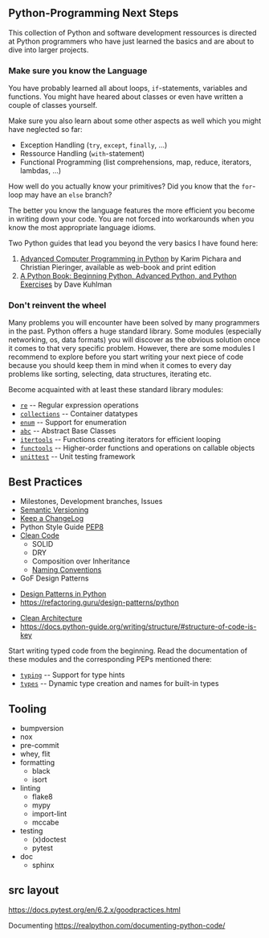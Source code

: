 ## Python-Programming Next Steps

This collection of Python and software development ressources is directed at Python programmers
who have just learned the basics and are about to dive into larger projects.

### Make sure you know the Language

You have probably learned all about loops, `if`-statements, variables and functions.
You might have heared about classes or even have written a couple of classes yourself.

Make sure you also learn about some other aspects as well which you might have neglected so far:

* Exception Handling (`try`, `except`, `finally`, ...)
* Ressource Handling (`with`-statement)
* Functional Programming (list comprehensions, map, reduce, iterators, lambdas, ...)

How well do you actually know your primitives? Did you know that the `for`-loop may have
an `else` branch?

The better you know the language features the more efficient you become in writing down
your code. You are not forced into workarounds when you know the most appropriate language
idioms.

Two Python guides that lead you beyond the very basics I have found here:

1. [Advanced Computer Programming in Python](https://advancedpythonprogramming.github.io/)
   by Karim Pichara and Christian Pieringer, available as web-book and print edition
2. [A Python Book: Beginning Python, Advanced Python, and Python Exercises](https://www.davekuhlman.org/python_book_01.pdf) by Dave Kuhlman


### Don't reinvent the wheel

Many problems you will encounter have been solved by many programmers in the past.
Python offers a huge standard library. Some modules (especially networking, os, data formats)
you will discover as the obvious solution once it comes to that very specific problem.
However, there are some modules I recommend to explore before you start writing your next
piece of code because you should keep them in mind when it comes to every day problems like
sorting, selecting, data structures, iterating etc.

Become acquainted with at least these standard library modules:

* [`re`](https://docs.python.org/3.9/library/re.html)
  -- Regular expression operations
* [`collections`](https://docs.python.org/3.9/library/collections.html)
  -- Container datatypes
* [`enum`](https://docs.python.org/3.9/library/enum.html)
  -- Support for enumeration
* [`abc`](https://docs.python.org/3.9/library/abc.html)
  -- Abstract Base Classes
* [`itertools`](https://docs.python.org/3.9/library/itertools.html)
  -- Functions creating iterators for efficient looping
* [`functools`](https://docs.python.org/3.9/library/functools.html)
  --  Higher-order functions and operations on callable objects
* [`unittest`](https://docs.python.org/3.9/library/unittest.html)
  -- Unit testing framework



## Best Practices
* Milestones, Development branches, Issues
* [Semantic Versioning](https://semver.org/)
* [Keep a ChangeLog](https://keepachangelog.com/)
* Python Style Guide [PEP8](https://www.python.org/dev/peps/pep-0008/)
* [Clean Code](https://clean-code-developer.de/)
  - SOLID
  - DRY
  - Composition over Inheritance
  - [Naming Conventions](https://www.freecodecamp.org/news/clean-coding-for-beginners/)
* GoF Design Patterns
 - [Design Patterns in Python](https://python-patterns.guide/)
 - https://refactoring.guru/design-patterns/python
* [Clean Architecture](https://blog.cleancoder.com/uncle-bob/2012/08/13/the-clean-architecture.html)
* https://docs.python-guide.org/writing/structure/#structure-of-code-is-key

Start writing typed code from the beginning. Read the documentation
of these modules and the corresponding PEPs mentioned there:
* [`typing`](https://docs.python.org/3.9/library/typing.html)
  -- Support for type hints
* [`types`](https://docs.python.org/3.9/library/types.html)
  --  Dynamic type creation and names for built-in types


## Tooling
* bumpversion
* nox
* pre-commit
* whey, flit
* formatting
  - black
  - isort
* linting
  - flake8
  - mypy
  - import-lint
  - mccabe
* testing
  - (x)doctest
  - pytest
* doc
  - sphinx



## src layout
https://docs.pytest.org/en/6.2.x/goodpractices.html

Documenting
https://realpython.com/documenting-python-code/
